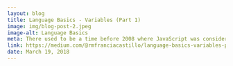 ```yaml
---
layout: blog
title: Language Basics - Variables (Part 1)
image: img/blog-post-2.jpeg
image-alt: Language Basics
meta: There used to be a time before 2008 where JavaScript was considered to be nothing more than a funny looking language that made HTML do some tricks and animations.
link: https://medium.com/@rmfranciacastillo/language-basics-variables-part-1-7d9f2143bafa
date: March 19, 2018
---
```

